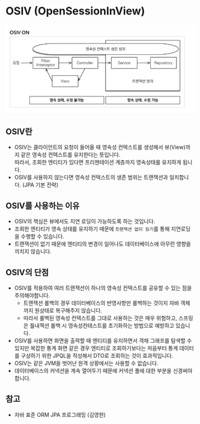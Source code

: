 # OSIV (OpenSessionInView)

![](./image/OSIV.png)

## OSIV란
- OSIV는 클라이언트의 요청이 들어올 때 영속성 컨텍스트를 생성해서 뷰(View)까지 같은 영속성 컨텍스트를 유지한다는 뜻입니다.  
  따라서, 조회한 엔티티가 있다면 프리젠테이션 계층까지 영속상태를 유지하게 됩니다.
- OSIV를 사용하지 않는다면 영속성 컨텍스트의 생존 범위는 트랜잭션과 일치합니다. (JPA 기본 전략)  

## OSIV를 사용하는 이유
- OSIV의 핵심은 뷰에서도 지연 로딩이 가능하도록 하는 것입니다.
- 조회한 엔티티가 영속 상태를 유지하기 때문에 `트랜잭션 없이 읽기`를 통해 지연로딩을 수행할 수 있습니다.
- 트랜잭션이 없기 때문에 엔티티의 변경이 일어나도 데이터베이스에 아무런 영향을 끼치지 않습니다.

## OSIV의 단점
- OSIV를 적용하여 여러 트랜잭션이 하나의 영속성 컨텍스트를 공유할 수 있는 점을 주의해야합니다. 
  - 트랜잭션 롤백의 경우 데이터베이스의 반영사항만 롤백하는 것이지 자바 객체까지 원상태로 복구해주지 않습니다.
  - 따라서 롤백된 영속성 컨텍스트를 그대로 사용하는 것은 매우 위험하고, 스프링은 틀내잭션 롤백 시 영속성컨테스트를 초기화하는 방법으로 예방하고 있습니다.
- OSIV를 사용하면 화면을 출력할 때 엔티티를 유지하면서 객채 그래프를 탐색할 수 있지만 
  복잡한 통계 화면 같은 경우 엔티티로 조회하기보다는 처음부터 통계 데이터를 구상하기 위한 JPQL을 작성해서 DTO로 조회하는 것이 효과적입니다.
- OSIV는 같은 JVM을 벗어난 원격 상황에서는 사용할 수 없습니다.
- 데이터베이스의 커넥션을 계속 열어두기 때문에 커넥션 풀에 대한 부분을 신경써야합니다.


## 참고  
- 자바 표준 ORM JPA 프로그래밍 (김영한)
